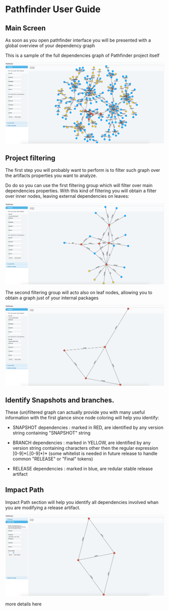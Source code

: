 # Pathfinder User Guide

## Main Screen

As soon as you open pathfinder interface you will be presented with a global overview of your dependency graph

This is a sample of the full dependencies graph of Pathfinder project itself

![Pathfinder UI](docs/images/pathfinder-ui-full.png)

## Project filtering

The first step you will probably want to perform is to filter such graph over the artifacts properties you want to analyze.

Do do so you can use the first filtering group which will filter over main dependencies properties.
With this kind of filtering you will obtain a filter over inner nodes, leaving external dependencies on leaves:
  
![Pathfinder Inner filtering](docs/images/pathfinder-ui-filter1.png)

The second filtering group will acto also on leaf nodes, allowing you to obtain a graph just of your internal packages

![Pathfinder Leaves Filtering](docs/images/pathfinder-ui-filter2.png)

## Identify Snapshots and branches.

These (un)filtered graph can actually provide you with many useful information with the first glance since node coloring will help you identify:

- SNAPSHOT dependencies : marked in RED, are identified by any version string containing "SNAPSHOT" string

- BRANCH dependencies : marked in YELLOW, are identified by any version string containing characters other then the regular expression  [0-9]\*(\.[0-9]\*)\* (some whitelist is needed in future release to handle common "RELEASE" or "Final" tokens)

- RELEASE dependencies : marked in blue, are redular stable release artifact

## Impact Path

Impact Path section will help you identify all dependencies involved whan you are modifying a release artifact.
 
![Pathfinder Impact Path](docs/images/pathfinder-ui-impact.png)

more details here
 